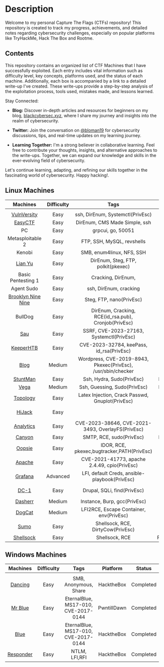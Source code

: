 # Description 
Welcome to my personal Capture The Flags (CTFs) repository! This repository is created to track my progress, achievements, and detailed notes regarding cybersecurity challenges, especially on popular platforms like TryHackMe, Hack The Box and Rootme.

## Contents


This repository contains an organized list of CTF Machines that I have successfully exploited. Each entry includes vital information such as difficulty level, key concepts, platforms used, and the status of each machine. Additionally, each box is accompanied by a link to a detailed write-up I've created. These write-ups provide a step-by-step analysis of the exploitation process, tools used, mistakes made, and lessons learned.

Stay Connected:

- **Blog:** Discover in-depth articles and resources for beginners on my blog, [blackcybersec.xyz](https://blackcybersec.xyz), where I share my journey and insights into the realm of cybersecurity.

- **Twitter:** Join the conversation on [@bloman19](https://twitter.com/bloman19) for cybersecurity discussions, tips, and real-time updates on my learning journey.

- **Learning Together:** I'm a strong believer in collaborative learning. Feel free to contribute your thoughts, insights, and alternative approaches to the write-ups. Together, we can expand our knowledge and skills in the ever-evolving field of cybersecurity.

Let's continue learning, adapting, and refining our skills together in the fascinating world of cybersecurity.
Happy hacking!.

## Linux Machines
| Machines | Difficulty |                                                Tags                  | Platform                            | Status | 
|:-------------:|:----------:|:--------------------------------------------------------------------------------------------------:|:---------:|:---------:|
|               |            |                                                                                                    |           |                               | 
| [VulnVersity](./CTFs_Machines/VulnVersity.md)        |    Easy    |                 ssh, DirEnum, Systemctl(PrivEsc)                                                            | Tryhackme |    Completed     |
| [EasyCTF](./CTFs_Machines/easyctf.md)        |    Easy    |                DirEnum, CMS Made Simple, ssh                                                           | Tryhackme |    Completed     |
|  PC       |    Easy    |                   grpcui, go, 50051                                                          | HacktheBox |    Completed     |
| Metasploitable 2         |    Easy    |    FTP, SSH, MySQL, revshells                                                                    | Rootme    |    In Progress     |
|Kenobi         |    Easy    |  SMB, enum4linux, NFS, SSH                                                                       | Tryhackme  |    Completed     |
|[Lian Yu](./CTFs_Machines/LianYu.md)         |    Easy    |     DirEnum, Steg, FTP, polkit(pkexec)                                                                    | Tryhackme  |    Completed     |
| Basic Pentesting 1        |    Easy    |                 Cracking, DirEnum,                                                            | Tryhackme |    Completed     |
| Agent Sudo        |    Easy    |                 ssh, DirEnum, cracking                                                            | Tryhackme |    Completed     |
| [Brooklyn Nine Nine](./CTFs_Machines/brooklyn.md)        |    Easy    |           Steg, FTP, nano(PrivEsc)                                                                 | Tryhackme |    Completed     |
| BullDog        |    Easy    |           DirEnum, Cracking, RCE(id_rsa.pub), Cronjob(PrivEsc)                                                                 | RootMe |    Completed     |
| [Sau](./CTFs_Machines/sau.md)        |    Easy    |           SSRF, CVE-2023-27163, Systemctl(PrivEsc)                                                               | HacktheBox |    Completed     |
| [KeeperHTB](./CTFs_Machines/keeperHTB.md)        |    Easy    |           CVE-2023-32784, keePass, id_rsa(PrivEsc)                                                               | HacktheBox |    Completed     |
| [Blog](./CTFs_Machines/blog.md)        |    Medium    |           Wordpress, CVE-2019-8943, Pkexec(PrivEsc), /usr/sbin/checker                                                              | TryHackMe |    Completed     |
| [StuntMan](https://blackcybersec.xyz/posts/stuntman-mike-on-pwntilldawn/)        |    Easy    |           Ssh, Hydra, Sudo(PrivEsc)                                                              | PwntillDawn |    Completed     |
| [Vega](./CTFs_Machines/vega.md)        |    Medium    |           Ssh, Guessing, Sudo(PrivEsc)                                                              | PwntillDawn |    Completed     |
| [Topology](./CTFs_Machines/Topology.md)        |    Easy    |           Latex Injection, Crack Passwd, Gnuplot(PrivEsc)                                                              | HacktheBox |   Completed    |
| [HiJack](./CTFs_Machines/)        |    Easy    |                                                                         | TryHackMe |   Comming Soon...    |
| [Analytics](./CTFs_Machines/Analytics.md)        |    Easy    |CVE-2023-38646, CVE-2021-3493, OverlayFS(PrivEsc)                                                                         | HacktheBox |   Completed   |
| [Canyon](./CTFs_Machines/Canyon.md)        |    Easy    |SMTP, RCE, sudo(PrivEsc)                                                                         | PwntillDawn |   Completed   |
| [Oopsie](./CTFs_Machines/oopsie.md)        |    Easy    |IDOR, RCE, pkexec,bugtracker,PATH(PrivEsc)                                                                         | HacktheBox |   Completed   |
| [Apache](./CTFs_Machines/apache.md)        |    Easy    |CVE-2021-41773, apache 2.4.49, cpio(PrivEsc)                                                                         | EchoCTF |   Completed   |
| [Grafana](./CTFs_Machines/grafana.md)        |    Advanced    |LFI, default Creds, ansible-playbook(PrivEsc)                                                                         | EchoCTF |   Completed   |
| [DC-1](./CTFs_Machines/Dc1.md)        |    Easy    |Drupal, SQLi, find(PrivEsc)                                                                         | Proving Grounds |   Completed   |
| [Dasherr](./CTFs_Machines/Dasherr.md)        |    Medium    |Instance, Burp, gcc(PrivEsc)                                                                         | EchoCTF |   Completed   |
| [DogCat](./CTFs_Machines/dogcat.md)        |    Medium    |LFI2RCE, Escape Container, env(PrivEsc)                                                                         | TryHackMe |   Completed   |
| [Sumo](./CTFs_Machines/sumo.md)        |    Easy    |Shellsock, RCE, DirtyCow(PrivEsc)                                                                         | Proving Grounds |   Completed   |
| [Shellsock](./CTFs_Machines/Shellshock.md)        |    Easy    |Shellsock, RCE                                                                         | PentesterLab |   Completed   |







## Windows Machines
| Machines | Difficulty |                                                Tags                  | Platform                            | Status | 
|:-------------:|:----------:|:--------------------------------------------------------------------------------------------------:|:---------:|:---------:|
|               |            |                                                                                                    |           |                               |
| [Dancing](https://blackcybersec.xyz/posts/Dancing-HacktheBox/)        |    Easy    |           SMB, Anonymous, Share                                                               | HacktheBox |    Completed     |
| [Mr Blue](https://blackcybersec.xyz/posts/Windows-hacking/)        |    Easy    |           EternalBlue, MS17-010, CVE-2017-0144                                                               | PwntillDawn |    Completed     |
| [Blue](./CTFs_Machines/blue.md)        |    Easy    |           EternalBlue, MS17-010, CVE-2017-0144                                                               | HacktheBox |    Completed     |
| [Responder](./CTFs_Machines/responder.md)        |    Easy    |           NTLM, LFI,RFI                                                               | HacktheBox |    Completed     |